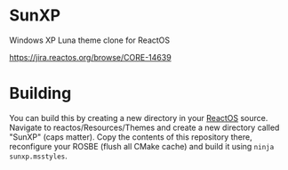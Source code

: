 # SunXP
Windows XP Luna theme clone for ReactOS

https://jira.reactos.org/browse/CORE-14639

# Building
You can build this by creating a new directory in your [ReactOS](https://github.com/reactos/reactos) source. Navigate to reactos/Resources/Themes and create a new directory called "SunXP" (caps matter). Copy the contents of this repository there, reconfigure your ROSBE (flush all CMake cache) and build it using `ninja sunxp.msstyles`.
